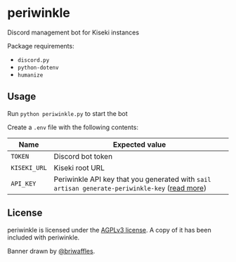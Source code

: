 # periwinkle

Discord management bot for Kiseki instances

Package requirements:

- `discord.py`
- `python-dotenv`
- `humanize`

## Usage

Run `python periwinkle.py` to start the bot

Create a `.env` file with the following contents:

| Name         | Expected value                                                                                                                                                                     |
| ------------ | ---------------------------------------------------------------------------------------------------------------------------------------------------------------------------------- |
| `TOKEN`      | Discord bot token                                                                                                                                                                  |
| `KISEKI_URL` | Kiseki root URL                                                                                                                                                                    |
| `API_KEY`    | Periwinkle API key that you generated with `sail artisan generate-periwinkle-key` ([read more](https://github.com/kiseki-lol/web/trunk/docs/api.md#periwinkle-api-key-generation)) |

## License

periwinkle is licensed under the [AGPLv3 license](https://github.com/kiseki-lol/periwinkle/blob/trunk/LICENSE.md). A copy of it has been included with periwinkle.

Banner drawn by [@briwaffles](https://twitter.com/briwaffles).
